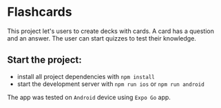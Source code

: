 # Flashcards

This project let's users to create decks with cards. A card has a question and an answer. The user can start quizzes to test their knowledge.

## Start the project:

- install all project dependencies with `npm install`
- start the development server with `npm run ios` or `npm run android`

The app was tested on `Android` device using `Expo Go` app.
